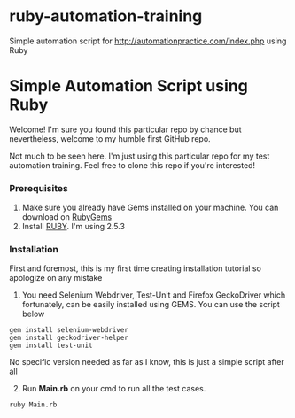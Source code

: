 # ruby-automation-training
Simple automation script for http://automationpractice.com/index.php using Ruby

# Simple Automation Script using Ruby
Welcome! I'm sure you found this particular repo by chance but nevertheless, welcome to my humble first GitHub repo.

Not much to be seen here. I'm just using this particular repo for my test automation training.
Feel free to clone this repo if you're interested!

### Prerequisites

1. Make sure you already have Gems installed on your machine. You can download on [RubyGems](https://rubygems.org/pages/download)
2. Install [RUBY](https://www.ruby-lang.org/en/downloads/). I'm using 2.5.3

### Installation

First and foremost, this is my first time creating installation tutorial so apologize on any mistake

1. You need Selenium Webdriver, Test-Unit and Firefox GeckoDriver which fortunately, can be easily installed using GEMS. You can use the script below
```
gem install selenium-webdriver
gem install geckodriver-helper
gem install test-unit
```
No specific version needed as far as I know, this is just a simple script after all

2. Run **Main.rb** on your cmd to run all the test cases.
```
ruby Main.rb
```
